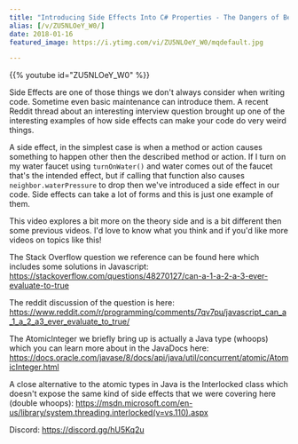 ```yaml
---
title: "Introducing Side Effects Into C# Properties - The Dangers of Being Clever"
alias: [/v/ZU5NLOeY_W0/]
date: 2018-01-16
featured_image: https://i.ytimg.com/vi/ZU5NLOeY_W0/mqdefault.jpg

---
```


{{% youtube id="ZU5NLOeY_W0" %}}

Side Effects are one of those things we don't always consider when writing code. Sometime even basic maintenance can introduce them. A recent Reddit thread about an interesting interview question brought up one of the interesting examples of how side effects can make your code do very weird things.

A side effect, in the simplest case is when a method or action causes something to happen other then the described method or action. If I turn on my water faucet using `turnOnWater()` and water comes out of the faucet that's the intended effect, but if calling that function also causes `neighbor.waterPressure` to drop then we've introduced a side effect in our code. Side effects can take a lot of forms and this is just one example of them.

This video explores a bit more on the theory side and is a bit different then some previous videos. I'd love to know what you think and if you'd like more videos on topics like this!

The Stack Overflow question we reference can be found here which includes some solutions in Javascript: https://stackoverflow.com/questions/48270127/can-a-1-a-2-a-3-ever-evaluate-to-true

The reddit discussion of the question is here: https://www.reddit.com/r/programming/comments/7qv7pu/javascript_can_a_1_a_2_a3_ever_evaluate_to_true/

The AtomicInteger we briefly bring up is actually a Java type (whoops) which you can learn more about in the JavaDocs here: https://docs.oracle.com/javase/8/docs/api/java/util/concurrent/atomic/AtomicInteger.html

A close alternative to the atomic types in Java is the Interlocked class which doesn't expose the same kind of side effects that we were covering here (double whoops): https://msdn.microsoft.com/en-us/library/system.threading.interlocked(v=vs.110).aspx

Discord: https://discord.gg/hU5Kq2u